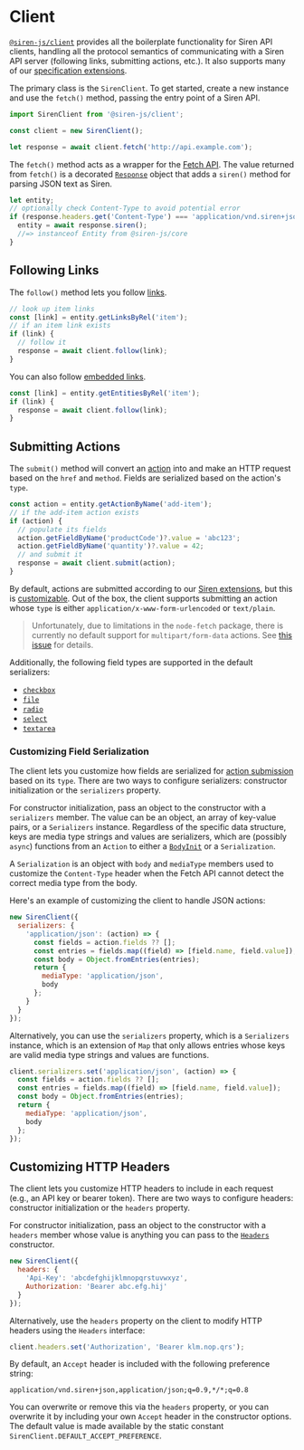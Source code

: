 # Client

[`@siren-js/client`](https://siren-js.github.io/client) provides all the
boilerplate functionality for Siren API clients, handling all the protocol
semantics of communicating with a Siren API server (following links,
submitting actions, etc.). It also supports many of our
[specification extensions](https://siren-js.github.io/spec-extensions).

The primary class is the `SirenClient`. To get started, create a new instance
and use the `fetch()` method, passing the entry point of a Siren API.

```js
import SirenClient from '@siren-js/client';

const client = new SirenClient();

let response = await client.fetch('http://api.example.com');
```

The `fetch()` method acts as a wrapper for the [Fetch API][fetch]. The value
returned from `fetch()` is a decorated [`Response`][response] object that adds a
`siren()` method for parsing JSON text as Siren.

[fetch]: https://developer.mozilla.org/en-US/docs/Web/API/Fetch_API
[response]: https://developer.mozilla.org/en-US/docs/Web/API/Response

```js
let entity;
// optionally check Content-Type to avoid potential error
if (response.headers.get('Content-Type') === 'application/vnd.siren+json') {
  entity = await response.siren();
  //=> instanceof Entity from @siren-js/core
}
```

## Following Links

The `follow()` method lets you follow [links][link].

[link]: https://github.com/kevinswiber/siren#links-1

```js
// look up item links
const [link] = entity.getLinksByRel('item');
// if an item link exists
if (link) {
  // follow it
  response = await client.follow(link);
}
```

You can also follow [embedded links][embedded-link].

[embedded-link]: https://github.com/kevinswiber/siren#embedded-link

```js
const [link] = entity.getEntitiesByRel('item');
if (link) {
  response = await client.follow(link);
}
```

## Submitting Actions

The `submit()` method will convert an [action] into and make an HTTP request
based on the `href` and `method`. Fields are serialized based on the action's
`type`.

[action]: https://github.com/kevinswiber/siren#actions-1
[ext]: https://github.com/siren-js/spec-extensions#action-submission-algorithm

```js
const action = entity.getActionByName('add-item');
// if the add-item action exists
if (action) {
  // populate its fields
  action.getFieldByName('productCode')?.value = 'abc123';
  action.getFieldByName('quantity')?.value = 42;
  // and submit it
  response = await client.submit(action);
}
```

By default, actions are submitted according to our [Siren extensions][ext], but
this is [customizable](#customizing-field-serialization). Out of the box, the
client supports submitting an action whose `type` is either
`application/x-www-form-urlencoded` or `text/plain`.

> Unfortunately, due to limitations in the `node-fetch` package, there is
> currently no default support for `multipart/form-data` actions. See
> [this issue](https://github.com/siren-js/client/issues/8) for details.

Additionally, the following field types are supported in the default
serializers:

- [`checkbox`](https://github.com/siren-js/spec-extensions#checkbox-fields)
- [`file`](https://github.com/siren-js/spec-extensions#file-fields)
- [`radio`](https://github.com/siren-js/spec-extensions#radio-fields)
- [`select`](https://github.com/siren-js/spec-extensions#select-fields)
- [`textarea`](https://github.com/siren-js/spec-extensions#textarea-fields)

### Customizing Field Serialization

The client lets you customize how fields are serialized for
[action submission](#submitting-actions) based on its `type`. There are two ways
to configure serializers: constructor initialization or the `serializers`
property.

For constructor initialization, pass an object to the constructor with a
`serializers` member. The value can be an object, an array of key-value pairs,
or a `Serializers` instance. Regardless of the specific data structure, keys are
media type strings and values are serializers, which are (possibly `async`)
functions from an `Action` to either a [`BodyInit`][bodyinit] or a
`Serialization`.

[bodyinit]: https://fetch.spec.whatwg.org/#bodyinit-unions

A `Serialization` is an object with `body` and `mediaType` members used to
customize the `Content-Type` header when the Fetch API cannot detect the correct
media type from the body.

Here's an example of customizing the client to handle JSON actions:

```js
new SirenClient({
  serializers: {
    'application/json': (action) => {
      const fields = action.fields ?? [];
      const entries = fields.map((field) => [field.name, field.value]);
      const body = Object.fromEntries(entries);
      return {
        mediaType: 'application/json',
        body
      };
    }
  }
});
```

Alternatively, you can use the `serializers` property, which is a `Serializers`
instance, which is an extension of `Map` that only allows entries whose keys are
valid media type strings and values are functions.

```js
client.serializers.set('application/json', (action) => {
  const fields = action.fields ?? [];
  const entries = fields.map((field) => [field.name, field.value]);
  const body = Object.fromEntries(entries);
  return {
    mediaType: 'application/json',
    body
  };
});
```

## Customizing HTTP Headers

The client lets you customize HTTP headers to include in each request (e.g., an
API key or bearer token). There are two ways to configure headers: constructor
initialization or the `headers` property.

For constructor initialization, pass an object to the constructor with a
`headers` member whose value is anything you can pass to the
[`Headers`][headers] constructor.

[headers]: https://developer.mozilla.org/en-US/docs/Web/API/Headers

```js
new SirenClient({
  headers: {
    'Api-Key': 'abcdefghijklmnopqrstuvwxyz',
    Authorization: 'Bearer abc.efg.hij'
  }
});
```

Alternatively, use the `headers` property on the client to modify HTTP headers
using the `Headers` interface:

```js
client.headers.set('Authorization', 'Bearer klm.nop.qrs');
```

By default, an `Accept` header is included with the following preference string:

```text
application/vnd.siren+json,application/json;q=0.9,*/*;q=0.8
```

You can overwrite or remove this via the `headers` property, or you can
overwrite it by including your own `Accept` header in the constructor options.
The default value is made available by the static constant
`SirenClient.DEFAULT_ACCEPT_PREFERENCE`.
